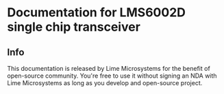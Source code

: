 Documentation for LMS6002D single chip transceiver
==================================================

Info
----

This documentation is released by Lime Microsystems for the benefit of open-source community. You're free to use it without signing an NDA with Lime Microsystems as long as you develop and open-source project.
